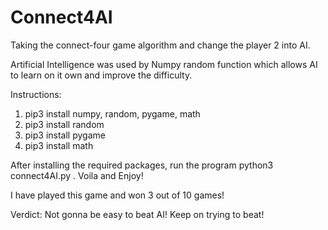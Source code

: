 # Connect4AI

Taking the connect-four game algorithm and change the player 2 into AI.

Artificial Intelligence was used by Numpy random function which allows AI to learn on it own and improve the difficulty.

Instructions:
1) pip3 install numpy, random, pygame, math
2) pip3 install random
3) pip3 install pygame
4) pip3 install math

After installing the required packages, run the program python3 connect4AI.py .
Voila and Enjoy!

I have played this game and won 3 out of 10 games!

Verdict: Not gonna be easy to beat AI! Keep on trying to beat!
